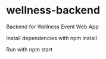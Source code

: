 # wellness-backend
Backend for Wellness Event Web App 

Install dependencies with npm install

Run with npm start

